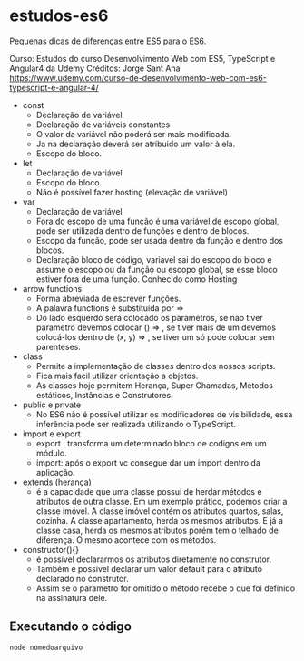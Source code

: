 # estudos-es6
Pequenas dicas de diferenças entre ES5 para o ES6.

Curso: Estudos do curso Desenvolvimento Web com ES5, TypeScript e Angular4 da Udemy
Créditos: Jorge Sant Ana
https://www.udemy.com/curso-de-desenvolvimento-web-com-es6-typescript-e-angular-4/


* const
    - Declaração de variável
    - Declaração de variáveis constantes
    - O valor da variável não poderá ser mais modificada.
    - Ja na declaração deverá ser atribuido um valor à ela.
    - Escopo do bloco.
* let
    - Declaração de variável
    - Escopo do bloco.
    - Não é possível fazer hosting (elevação de variável)
* var
    - Declaração de variável
    - Fora do escopo de uma função é uma variável de escopo global, pode ser utilizada dentro de funções e dentro de blocos.
    - Escopo da função, pode ser usada dentro da função e dentro dos blocos.
    - Declaração bloco de código, variavel sai do escopo do bloco e assume o escopo ou da função ou escopo global, se esse bloco estiver fora de uma função. Conhecido como Hosting
* arrow functions
    - Forma abreviada de escrever funções.
    - A palavra functions é substituída por =>
    - Do lado esquerdo será colocado os parametros, se nao tiver parametro devemos colocar () => , se tiver mais de um devemos colocá-los dentro de (x, y) => , se tiver um só pode colocar sem parenteses.
* class
    - Permite a implementação de classes dentro dos nossos scripts.
    - Fica mais facil utilizar orientação a objetos.
    - As classes hoje permitem Herança, Super Chamadas, Métodos estáticos, Instâncias e Construtores.
* public e private
    - No ES6 não é possível utilizar os modificadores de visibilidade, essa inferência pode ser realizada utilizando o TypeScript.
* import e export
    - export : transforma um determinado bloco de codigos em um módulo.
    - import: após o export vc consegue dar um import dentro da aplicação.
* extends (herança)
    - é a capacidade que uma classe possui de herdar métodos e atributos de outra classe.
    Em um exemplo prático, podemos criar a classe imóvel.
    A classe imóvel contém os atributos quartos, salas, cozinha.
    A classe apartamento, herda os mesmos atributos.
    E já a classe casa, herda os mesmos atributos porém tem o telhado de diferença.
    O mesmo acontece com os métodos.
* constructor(){}
    - é possível declararmos os atributos diretamente no construtor.
    - Também é possível declarar um valor default para o atributo declarado no construtor.
    - Assim se o parametro for omitido o método recebe o que foi definido na assinatura dele.

## Executando o código
`` node nomedoarquivo ``
